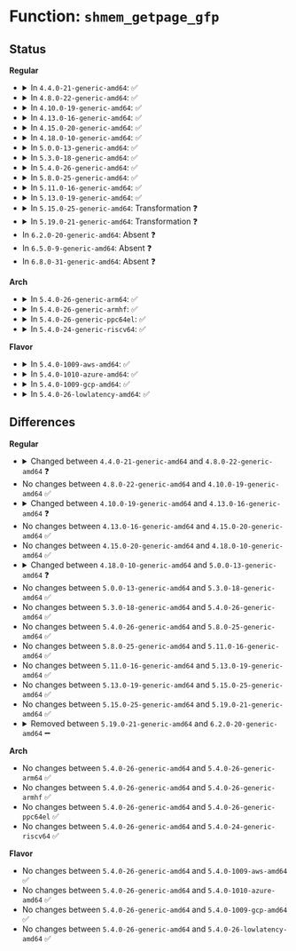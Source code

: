 # Function: <code>shmem_getpage_gfp</code>

## Status
<b>Regular</b>
<ul>
<li>
<details>
<summary>In <code>4.4.0-21-generic-amd64</code>: ✅</summary>

```c
int shmem_getpage_gfp(struct inode * inode, long unsigned int index, struct page * * pagep, enum sgp_type sgp, gfp_t gfp, int * fault_type)
```

```json
{
  "name": "shmem_getpage_gfp",
  "collision_type": "Unique Static",
  "inline_type": "No",
  "funcs": [
    {
      "addr": 18446744071580586032,
      "name": "shmem_getpage_gfp",
      "external": false,
      "loc": "mm/shmem.c:1064",
      "file": "mm/shmem.c",
      "inline": "seen, unknown",
      "caller_inline": [],
      "caller_func": [
        "mm/shmem.c:shmem_undo_range",
        "mm/shmem.c:shmem_undo_range",
        "mm/shmem.c:shmem_write_begin",
        "mm/shmem.c:shmem_follow_link",
        "mm/shmem.c:shmem_fallocate",
        "mm/shmem.c:shmem_file_splice_read",
        "mm/shmem.c:shmem_file_splice_read",
        "mm/shmem.c:shmem_fault",
        "mm/shmem.c:shmem_file_read_iter",
        "mm/shmem.c:shmem_symlink"
      ]
    }
  ],
  "symbols": [
    {
      "addr": 18446744071580586032,
      "name": "shmem_getpage_gfp",
      "section": ".text",
      "bind": "STB_LOCAL",
      "size": 2088
    }
  ]
}
```
</details>
</li>
<li>
<details>
<summary>In <code>4.8.0-22-generic-amd64</code>: ✅</summary>

```c
int shmem_getpage_gfp(struct inode * inode, long unsigned int index, struct page * * pagep, enum sgp_type sgp, gfp_t gfp, struct mm_struct * fault_mm, int * fault_type)
```

```json
{
  "name": "shmem_getpage_gfp",
  "collision_type": "Unique Static",
  "inline_type": "No",
  "funcs": [
    {
      "addr": 18446744071580682000,
      "name": "shmem_getpage_gfp",
      "external": false,
      "loc": "mm/shmem.c:1544",
      "file": "mm/shmem.c",
      "inline": "seen, unknown",
      "caller_inline": [],
      "caller_func": [
        "mm/shmem.c:shmem_get_link",
        "mm/shmem.c:shmem_symlink",
        "mm/shmem.c:shmem_fallocate",
        "mm/shmem.c:shmem_file_splice_read",
        "mm/shmem.c:shmem_file_splice_read",
        "mm/shmem.c:shmem_file_read_iter",
        "mm/shmem.c:shmem_write_begin",
        "mm/shmem.c:shmem_fault",
        "mm/shmem.c:shmem_undo_range",
        "mm/shmem.c:shmem_undo_range"
      ]
    }
  ],
  "symbols": [
    {
      "addr": 18446744071580682000,
      "name": "shmem_getpage_gfp",
      "section": ".text",
      "bind": "STB_LOCAL",
      "size": 3037
    }
  ]
}
```
</details>
</li>
<li>
<details>
<summary>In <code>4.10.0-19-generic-amd64</code>: ✅</summary>

```c
int shmem_getpage_gfp(struct inode * inode, long unsigned int index, struct page * * pagep, enum sgp_type sgp, gfp_t gfp, struct mm_struct * fault_mm, int * fault_type)
```

```json
{
  "name": "shmem_getpage_gfp",
  "collision_type": "Unique Static",
  "inline_type": "No",
  "funcs": [
    {
      "addr": 18446744071580749040,
      "name": "shmem_getpage_gfp",
      "external": false,
      "loc": "mm/shmem.c:1571",
      "file": "mm/shmem.c",
      "inline": "seen, unknown",
      "caller_inline": [],
      "caller_func": [
        "mm/shmem.c:shmem_get_link",
        "mm/shmem.c:shmem_symlink",
        "mm/shmem.c:shmem_fallocate",
        "mm/shmem.c:shmem_file_read_iter",
        "mm/shmem.c:shmem_write_begin",
        "mm/shmem.c:shmem_fault",
        "mm/shmem.c:shmem_undo_range",
        "mm/shmem.c:shmem_undo_range"
      ]
    }
  ],
  "symbols": [
    {
      "addr": 18446744071580749040,
      "name": "shmem_getpage_gfp",
      "section": ".text",
      "bind": "STB_LOCAL",
      "size": 3083
    }
  ]
}
```
</details>
</li>
<li>
<details>
<summary>In <code>4.13.0-16-generic-amd64</code>: ✅</summary>

```c
int shmem_getpage_gfp(struct inode * inode, long unsigned int index, struct page * * pagep, enum sgp_type sgp, gfp_t gfp, struct vm_area_struct * vma, struct vm_fault * vmf, int * fault_type)
```

```json
{
  "name": "shmem_getpage_gfp",
  "collision_type": "Unique Static",
  "inline_type": "No",
  "funcs": [
    {
      "addr": 18446744071580784528,
      "name": "shmem_getpage_gfp",
      "external": false,
      "loc": "mm/shmem.c:1596",
      "file": "mm/shmem.c",
      "inline": "seen, unknown",
      "caller_inline": [],
      "caller_func": [
        "mm/shmem.c:shmem_get_link",
        "mm/shmem.c:shmem_symlink",
        "mm/shmem.c:shmem_fallocate",
        "mm/shmem.c:shmem_file_read_iter",
        "mm/shmem.c:shmem_write_begin",
        "mm/shmem.c:shmem_fault",
        "mm/shmem.c:shmem_undo_range",
        "mm/shmem.c:shmem_undo_range"
      ]
    }
  ],
  "symbols": [
    {
      "addr": 18446744071580784528,
      "name": "shmem_getpage_gfp",
      "section": ".text",
      "bind": "STB_LOCAL",
      "size": 2876
    }
  ]
}
```
</details>
</li>
<li>
<details>
<summary>In <code>4.15.0-20-generic-amd64</code>: ✅</summary>

```c
int shmem_getpage_gfp(struct inode * inode, long unsigned int index, struct page * * pagep, enum sgp_type sgp, gfp_t gfp, struct vm_area_struct * vma, struct vm_fault * vmf, int * fault_type)
```

```json
{
  "name": "shmem_getpage_gfp",
  "collision_type": "Unique Static",
  "inline_type": "No",
  "funcs": [
    {
      "addr": 18446744071580873824,
      "name": "shmem_getpage_gfp",
      "external": false,
      "loc": "mm/shmem.c:1611",
      "file": "mm/shmem.c",
      "inline": "seen, unknown",
      "caller_inline": [],
      "caller_func": [
        "mm/shmem.c:shmem_get_link",
        "mm/shmem.c:shmem_symlink",
        "mm/shmem.c:shmem_fallocate",
        "mm/shmem.c:shmem_file_read_iter",
        "mm/shmem.c:shmem_write_begin",
        "mm/shmem.c:shmem_fault",
        "mm/shmem.c:shmem_undo_range",
        "mm/shmem.c:shmem_undo_range"
      ]
    }
  ],
  "symbols": [
    {
      "addr": 18446744071580873824,
      "name": "shmem_getpage_gfp",
      "section": ".text",
      "bind": "STB_LOCAL",
      "size": 3017
    }
  ]
}
```
</details>
</li>
<li>
<details>
<summary>In <code>4.18.0-10-generic-amd64</code>: ✅</summary>

```c
int shmem_getpage_gfp(struct inode * inode, long unsigned int index, struct page * * pagep, enum sgp_type sgp, gfp_t gfp, struct vm_area_struct * vma, struct vm_fault * vmf, int * fault_type)
```

```json
{
  "name": "shmem_getpage_gfp",
  "collision_type": "Unique Static",
  "inline_type": "No",
  "funcs": [
    {
      "addr": 18446744071581010624,
      "name": "shmem_getpage_gfp",
      "external": false,
      "loc": "mm/shmem.c:1630",
      "file": "mm/shmem.c",
      "inline": "seen, unknown",
      "caller_inline": [],
      "caller_func": [
        "mm/shmem.c:shmem_get_link",
        "mm/shmem.c:shmem_symlink",
        "mm/shmem.c:shmem_fallocate",
        "mm/shmem.c:shmem_file_read_iter",
        "mm/shmem.c:shmem_write_begin",
        "mm/shmem.c:shmem_fault",
        "mm/shmem.c:shmem_undo_range",
        "mm/shmem.c:shmem_undo_range"
      ]
    }
  ],
  "symbols": [
    {
      "addr": 18446744071581010624,
      "name": "shmem_getpage_gfp",
      "section": ".text",
      "bind": "STB_LOCAL",
      "size": 3313
    }
  ]
}
```
</details>
</li>
<li>
<details>
<summary>In <code>5.0.0-13-generic-amd64</code>: ✅</summary>

```c
int shmem_getpage_gfp(struct inode * inode, long unsigned int index, struct page * * pagep, enum sgp_type sgp, gfp_t gfp, struct vm_area_struct * vma, struct vm_fault * vmf, vm_fault_t * fault_type)
```

```json
{
  "name": "shmem_getpage_gfp",
  "collision_type": "Unique Static",
  "inline_type": "No",
  "funcs": [
    {
      "addr": 18446744071581084400,
      "name": "shmem_getpage_gfp",
      "external": false,
      "loc": "mm/shmem.c:1596",
      "file": "mm/shmem.c",
      "inline": "seen, unknown",
      "caller_inline": [],
      "caller_func": [
        "mm/shmem.c:shmem_get_link",
        "mm/shmem.c:shmem_symlink",
        "mm/shmem.c:shmem_fallocate",
        "mm/shmem.c:shmem_file_read_iter",
        "mm/shmem.c:shmem_write_begin",
        "mm/shmem.c:shmem_fault",
        "mm/shmem.c:shmem_undo_range",
        "mm/shmem.c:shmem_undo_range"
      ]
    }
  ],
  "symbols": [
    {
      "addr": 18446744071581084400,
      "name": "shmem_getpage_gfp",
      "section": ".text",
      "bind": "STB_LOCAL",
      "size": 3223
    }
  ]
}
```
</details>
</li>
<li>
<details>
<summary>In <code>5.3.0-18-generic-amd64</code>: ✅</summary>

```c
int shmem_getpage_gfp(struct inode * inode, long unsigned int index, struct page * * pagep, enum sgp_type sgp, gfp_t gfp, struct vm_area_struct * vma, struct vm_fault * vmf, vm_fault_t * fault_type)
```

```json
{
  "name": "shmem_getpage_gfp",
  "collision_type": "Unique Static",
  "inline_type": "No",
  "funcs": [
    {
      "addr": 18446744071581152992,
      "name": "shmem_getpage_gfp",
      "external": false,
      "loc": "mm/shmem.c:1733",
      "file": "mm/shmem.c",
      "inline": "seen, unknown",
      "caller_inline": [],
      "caller_func": [
        "mm/shmem.c:shmem_get_link",
        "mm/shmem.c:shmem_symlink",
        "mm/shmem.c:shmem_fallocate",
        "mm/shmem.c:shmem_file_read_iter",
        "mm/shmem.c:shmem_write_begin",
        "mm/shmem.c:shmem_fault",
        "mm/shmem.c:shmem_undo_range",
        "mm/shmem.c:shmem_undo_range"
      ]
    }
  ],
  "symbols": [
    {
      "addr": 18446744071581152992,
      "name": "shmem_getpage_gfp",
      "section": ".text",
      "bind": "STB_LOCAL",
      "size": 2359
    }
  ]
}
```
</details>
</li>
<li>
<details>
<summary>In <code>5.4.0-26-generic-amd64</code>: ✅</summary>

```c
int shmem_getpage_gfp(struct inode * inode, long unsigned int index, struct page * * pagep, enum sgp_type sgp, gfp_t gfp, struct vm_area_struct * vma, struct vm_fault * vmf, vm_fault_t * fault_type)
```

```json
{
  "name": "shmem_getpage_gfp",
  "collision_type": "Unique Static",
  "inline_type": "No",
  "funcs": [
    {
      "addr": 18446744071581210848,
      "name": "shmem_getpage_gfp",
      "external": false,
      "loc": "mm/shmem.c:1748",
      "file": "mm/shmem.c",
      "inline": "seen, unknown",
      "caller_inline": [],
      "caller_func": [
        "mm/shmem.c:shmem_get_link",
        "mm/shmem.c:shmem_symlink",
        "mm/shmem.c:shmem_fallocate",
        "mm/shmem.c:shmem_file_read_iter",
        "mm/shmem.c:shmem_write_begin",
        "mm/shmem.c:shmem_fault",
        "mm/shmem.c:shmem_undo_range",
        "mm/shmem.c:shmem_undo_range"
      ]
    }
  ],
  "symbols": [
    {
      "addr": 18446744071581210848,
      "name": "shmem_getpage_gfp",
      "section": ".text",
      "bind": "STB_LOCAL",
      "size": 2359
    }
  ]
}
```
</details>
</li>
<li>
<details>
<summary>In <code>5.8.0-25-generic-amd64</code>: ✅</summary>

```c
int shmem_getpage_gfp(struct inode * inode, long unsigned int index, struct page * * pagep, enum sgp_type sgp, gfp_t gfp, struct vm_area_struct * vma, struct vm_fault * vmf, vm_fault_t * fault_type)
```

```json
{
  "name": "shmem_getpage_gfp",
  "collision_type": "Unique Static",
  "inline_type": "No",
  "funcs": [
    {
      "addr": 18446744071581395472,
      "name": "shmem_getpage_gfp",
      "external": false,
      "loc": "mm/shmem.c:1732",
      "file": "mm/shmem.c",
      "inline": "seen, unknown",
      "caller_inline": [],
      "caller_func": [
        "mm/shmem.c:shmem_read_mapping_page_gfp",
        "mm/shmem.c:shmem_get_link",
        "mm/shmem.c:shmem_symlink",
        "mm/shmem.c:shmem_fallocate",
        "mm/shmem.c:shmem_file_read_iter",
        "mm/shmem.c:shmem_write_begin",
        "mm/shmem.c:shmem_fault",
        "mm/shmem.c:shmem_undo_range",
        "mm/shmem.c:shmem_undo_range"
      ]
    }
  ],
  "symbols": [
    {
      "addr": 18446744071581395472,
      "name": "shmem_getpage_gfp",
      "section": ".text",
      "bind": "STB_LOCAL",
      "size": 2254
    }
  ]
}
```
</details>
</li>
<li>
<details>
<summary>In <code>5.11.0-16-generic-amd64</code>: ✅</summary>

```c
int shmem_getpage_gfp(struct inode * inode, long unsigned int index, struct page * * pagep, enum sgp_type sgp, gfp_t gfp, struct vm_area_struct * vma, struct vm_fault * vmf, vm_fault_t * fault_type)
```

```json
{
  "name": "shmem_getpage_gfp",
  "collision_type": "Unique Static",
  "inline_type": "No",
  "funcs": [
    {
      "addr": 18446744071581440880,
      "name": "shmem_getpage_gfp",
      "external": false,
      "loc": "mm/shmem.c:1793",
      "file": "mm/shmem.c",
      "inline": "seen, unknown",
      "caller_inline": [],
      "caller_func": [
        "mm/shmem.c:shmem_read_mapping_page_gfp",
        "mm/shmem.c:shmem_get_link",
        "mm/shmem.c:shmem_symlink",
        "mm/shmem.c:shmem_fallocate",
        "mm/shmem.c:shmem_file_read_iter",
        "mm/shmem.c:shmem_write_begin",
        "mm/shmem.c:shmem_fault",
        "mm/shmem.c:shmem_undo_range",
        "mm/shmem.c:shmem_undo_range"
      ]
    }
  ],
  "symbols": [
    {
      "addr": 18446744071581440880,
      "name": "shmem_getpage_gfp",
      "section": ".text",
      "bind": "STB_LOCAL",
      "size": 2228
    }
  ]
}
```
</details>
</li>
<li>
<details>
<summary>In <code>5.13.0-19-generic-amd64</code>: ✅</summary>

```c
int shmem_getpage_gfp(struct inode * inode, long unsigned int index, struct page * * pagep, enum sgp_type sgp, gfp_t gfp, struct vm_area_struct * vma, struct vm_fault * vmf, vm_fault_t * fault_type)
```

```json
{
  "name": "shmem_getpage_gfp",
  "collision_type": "Unique Static",
  "inline_type": "No",
  "funcs": [
    {
      "addr": 18446744071581461680,
      "name": "shmem_getpage_gfp",
      "external": false,
      "loc": "mm/shmem.c:1791",
      "file": "mm/shmem.c",
      "inline": "seen, unknown",
      "caller_inline": [],
      "caller_func": [
        "mm/shmem.c:shmem_read_mapping_page_gfp",
        "mm/shmem.c:shmem_get_link",
        "mm/shmem.c:shmem_symlink",
        "mm/shmem.c:shmem_fallocate",
        "mm/shmem.c:shmem_file_read_iter",
        "mm/shmem.c:shmem_write_begin",
        "mm/shmem.c:shmem_fault",
        "mm/shmem.c:shmem_undo_range",
        "mm/shmem.c:shmem_undo_range"
      ]
    }
  ],
  "symbols": [
    {
      "addr": 18446744071581461680,
      "name": "shmem_getpage_gfp",
      "section": ".text",
      "bind": "STB_LOCAL",
      "size": 2231
    }
  ]
}
```
</details>
</li>
<li>
<details>
<summary>In <code>5.15.0-25-generic-amd64</code>: Transformation ❓</summary>

```c
int shmem_getpage_gfp(struct inode * inode, long unsigned int index, struct page * * pagep, enum sgp_type sgp, gfp_t gfp, struct vm_area_struct * vma, struct vm_fault * vmf, vm_fault_t * fault_type)
```

```json
{
  "name": "shmem_getpage_gfp",
  "collision_type": "Unique Static",
  "inline_type": "No",
  "funcs": [
    {
      "addr": 0,
      "name": "shmem_getpage_gfp",
      "external": false,
      "loc": "mm/shmem.c:1814",
      "file": "mm/shmem.c",
      "inline": "seen, unknown",
      "caller_inline": [],
      "caller_func": [
        "mm/shmem.c:shmem_read_mapping_page_gfp",
        "mm/shmem.c:shmem_get_link",
        "mm/shmem.c:shmem_symlink",
        "mm/shmem.c:shmem_fallocate",
        "mm/shmem.c:shmem_file_read_iter",
        "mm/shmem.c:shmem_write_begin",
        "mm/shmem.c:shmem_fault",
        "mm/shmem.c:shmem_undo_range",
        "mm/shmem.c:shmem_undo_range"
      ]
    }
  ],
  "symbols": [
    {
      "addr": 18446744071581716576,
      "name": "shmem_getpage_gfp",
      "section": ".text",
      "bind": "STB_LOCAL",
      "size": 2132
    },
    {
      "addr": 18446744071592192601,
      "name": "shmem_getpage_gfp.cold",
      "section": ".text",
      "bind": "STB_LOCAL",
      "size": 33
    }
  ]
}
```
</details>
</li>
<li>
<details>
<summary>In <code>5.19.0-21-generic-amd64</code>: Transformation ❓</summary>

```c
int shmem_getpage_gfp(struct inode * inode, long unsigned int index, struct page * * pagep, enum sgp_type sgp, gfp_t gfp, struct vm_area_struct * vma, struct vm_fault * vmf, vm_fault_t * fault_type)
```

```json
{
  "name": "shmem_getpage_gfp",
  "collision_type": "Unique Static",
  "inline_type": "No",
  "funcs": [
    {
      "addr": 0,
      "name": "shmem_getpage_gfp",
      "external": false,
      "loc": "mm/shmem.c:1823",
      "file": "mm/shmem.c",
      "inline": "seen, unknown",
      "caller_inline": [],
      "caller_func": [
        "mm/shmem.c:shmem_read_mapping_page_gfp",
        "mm/shmem.c:shmem_get_link",
        "mm/shmem.c:shmem_symlink",
        "mm/shmem.c:shmem_fallocate",
        "mm/shmem.c:shmem_file_read_iter",
        "mm/shmem.c:shmem_write_begin",
        "mm/shmem.c:shmem_fault"
      ]
    }
  ],
  "symbols": [
    {
      "addr": 18446744071582092560,
      "name": "shmem_getpage_gfp",
      "section": ".text",
      "bind": "STB_LOCAL",
      "size": 2345
    },
    {
      "addr": 18446744071593968452,
      "name": "shmem_getpage_gfp.cold",
      "section": ".text",
      "bind": "STB_LOCAL",
      "size": 32
    }
  ]
}
```
</details>
</li>
<li>
In <code>6.2.0-20-generic-amd64</code>: Absent ❓
</li>
<li>
In <code>6.5.0-9-generic-amd64</code>: Absent ❓
</li>
<li>
In <code>6.8.0-31-generic-amd64</code>: Absent ❓
</li>
</ul>
<b>Arch</b>
<ul>
<li>
<details>
<summary>In <code>5.4.0-26-generic-arm64</code>: ✅</summary>

```c
int shmem_getpage_gfp(struct inode * inode, long unsigned int index, struct page * * pagep, enum sgp_type sgp, gfp_t gfp, struct vm_area_struct * vma, struct vm_fault * vmf, vm_fault_t * fault_type)
```

```json
{
  "name": "shmem_getpage_gfp",
  "collision_type": "Unique Static",
  "inline_type": "No",
  "funcs": [
    {
      "addr": 18446603336492596664,
      "name": "shmem_getpage_gfp",
      "external": false,
      "loc": "mm/shmem.c:1748",
      "file": "mm/shmem.c",
      "inline": "seen, unknown",
      "caller_inline": [],
      "caller_func": [
        "mm/shmem.c:shmem_get_link",
        "mm/shmem.c:shmem_symlink",
        "mm/shmem.c:shmem_fallocate",
        "mm/shmem.c:shmem_file_read_iter",
        "mm/shmem.c:shmem_write_begin",
        "mm/shmem.c:shmem_fault",
        "mm/shmem.c:shmem_fault",
        "mm/shmem.c:shmem_undo_range",
        "mm/shmem.c:shmem_undo_range"
      ]
    }
  ],
  "symbols": [
    {
      "addr": 18446603336492596664,
      "name": "shmem_getpage_gfp",
      "section": ".text",
      "bind": "STB_LOCAL",
      "size": 2380
    }
  ]
}
```
</details>
</li>
<li>
<details>
<summary>In <code>5.4.0-26-generic-armhf</code>: ✅</summary>

```c
int shmem_getpage_gfp(struct inode * inode, long unsigned int index, struct page * * pagep, enum sgp_type sgp, gfp_t gfp, struct vm_area_struct * vma, struct vm_fault * vmf, vm_fault_t * fault_type)
```

```json
{
  "name": "shmem_getpage_gfp",
  "collision_type": "Unique Static",
  "inline_type": "No",
  "funcs": [
    {
      "addr": 3226451772,
      "name": "shmem_getpage_gfp",
      "external": false,
      "loc": "mm/shmem.c:1748",
      "file": "mm/shmem.c",
      "inline": "seen, unknown",
      "caller_inline": [],
      "caller_func": [
        "mm/shmem.c:shmem_get_link",
        "mm/shmem.c:shmem_symlink",
        "mm/shmem.c:shmem_fallocate",
        "mm/shmem.c:shmem_file_read_iter",
        "mm/shmem.c:shmem_write_begin",
        "mm/shmem.c:shmem_fault",
        "mm/shmem.c:shmem_undo_range",
        "mm/shmem.c:shmem_undo_range"
      ]
    }
  ],
  "symbols": [
    {
      "addr": 3226451772,
      "name": "shmem_getpage_gfp",
      "section": ".text",
      "bind": "STB_LOCAL",
      "size": 2220
    }
  ]
}
```
</details>
</li>
<li>
<details>
<summary>In <code>5.4.0-26-generic-ppc64el</code>: ✅</summary>

```c
int shmem_getpage_gfp(struct inode * inode, long unsigned int index, struct page * * pagep, enum sgp_type sgp, gfp_t gfp, struct vm_area_struct * vma, struct vm_fault * vmf, vm_fault_t * fault_type)
```

```json
{
  "name": "shmem_getpage_gfp",
  "collision_type": "Unique Static",
  "inline_type": "No",
  "funcs": [
    {
      "addr": 13835058055285911488,
      "name": "shmem_getpage_gfp",
      "external": false,
      "loc": "mm/shmem.c:1748",
      "file": "mm/shmem.c",
      "inline": "seen, unknown",
      "caller_inline": [],
      "caller_func": [
        "mm/shmem.c:shmem_read_mapping_page_gfp",
        "mm/shmem.c:shmem_get_link",
        "mm/shmem.c:shmem_symlink",
        "mm/shmem.c:shmem_fallocate",
        "mm/shmem.c:shmem_file_read_iter",
        "mm/shmem.c:shmem_write_begin",
        "mm/shmem.c:shmem_fault",
        "mm/shmem.c:shmem_fault",
        "mm/shmem.c:shmem_undo_range",
        "mm/shmem.c:shmem_undo_range"
      ]
    }
  ],
  "symbols": [
    {
      "addr": 13835058055285911488,
      "name": "shmem_getpage_gfp",
      "section": ".text",
      "bind": "STB_LOCAL",
      "size": 3264
    }
  ]
}
```
</details>
</li>
<li>
<details>
<summary>In <code>5.4.0-24-generic-riscv64</code>: ✅</summary>

```c
int shmem_getpage_gfp(struct inode * inode, long unsigned int index, struct page * * pagep, enum sgp_type sgp, gfp_t gfp, struct vm_area_struct * vma, struct vm_fault * vmf, vm_fault_t * fault_type)
```

```json
{
  "name": "shmem_getpage_gfp",
  "collision_type": "Unique Static",
  "inline_type": "No",
  "funcs": [
    {
      "addr": 18446743936272628976,
      "name": "shmem_getpage_gfp",
      "external": false,
      "loc": "mm/shmem.c:1748",
      "file": "mm/shmem.c",
      "inline": "seen, unknown",
      "caller_inline": [],
      "caller_func": [
        "mm/shmem.c:shmem_get_link",
        "mm/shmem.c:shmem_symlink",
        "mm/shmem.c:shmem_fallocate",
        "mm/shmem.c:shmem_file_read_iter",
        "mm/shmem.c:shmem_write_begin",
        "mm/shmem.c:shmem_fault",
        "mm/shmem.c:shmem_undo_range",
        "mm/shmem.c:shmem_undo_range"
      ]
    }
  ],
  "symbols": [
    {
      "addr": 18446743936272628976,
      "name": "shmem_getpage_gfp",
      "section": ".text",
      "bind": "STB_LOCAL",
      "size": 1826
    }
  ]
}
```
</details>
</li>
</ul>
<b>Flavor</b>
<ul>
<li>
<details>
<summary>In <code>5.4.0-1009-aws-amd64</code>: ✅</summary>

```c
int shmem_getpage_gfp(struct inode * inode, long unsigned int index, struct page * * pagep, enum sgp_type sgp, gfp_t gfp, struct vm_area_struct * vma, struct vm_fault * vmf, vm_fault_t * fault_type)
```

```json
{
  "name": "shmem_getpage_gfp",
  "collision_type": "Unique Static",
  "inline_type": "No",
  "funcs": [
    {
      "addr": 18446744071581179696,
      "name": "shmem_getpage_gfp",
      "external": false,
      "loc": "mm/shmem.c:1748",
      "file": "mm/shmem.c",
      "inline": "seen, unknown",
      "caller_inline": [],
      "caller_func": [
        "mm/shmem.c:shmem_get_link",
        "mm/shmem.c:shmem_symlink",
        "mm/shmem.c:shmem_fallocate",
        "mm/shmem.c:shmem_file_read_iter",
        "mm/shmem.c:shmem_write_begin",
        "mm/shmem.c:shmem_fault",
        "mm/shmem.c:shmem_undo_range",
        "mm/shmem.c:shmem_undo_range"
      ]
    }
  ],
  "symbols": [
    {
      "addr": 18446744071581179696,
      "name": "shmem_getpage_gfp",
      "section": ".text",
      "bind": "STB_LOCAL",
      "size": 2359
    }
  ]
}
```
</details>
</li>
<li>
<details>
<summary>In <code>5.4.0-1010-azure-amd64</code>: ✅</summary>

```c
int shmem_getpage_gfp(struct inode * inode, long unsigned int index, struct page * * pagep, enum sgp_type sgp, gfp_t gfp, struct vm_area_struct * vma, struct vm_fault * vmf, vm_fault_t * fault_type)
```

```json
{
  "name": "shmem_getpage_gfp",
  "collision_type": "Unique Static",
  "inline_type": "No",
  "funcs": [
    {
      "addr": 18446744071581126464,
      "name": "shmem_getpage_gfp",
      "external": false,
      "loc": "mm/shmem.c:1748",
      "file": "mm/shmem.c",
      "inline": "seen, unknown",
      "caller_inline": [],
      "caller_func": [
        "mm/shmem.c:shmem_get_link",
        "mm/shmem.c:shmem_symlink",
        "mm/shmem.c:shmem_fallocate",
        "mm/shmem.c:shmem_file_read_iter",
        "mm/shmem.c:shmem_write_begin",
        "mm/shmem.c:shmem_fault",
        "mm/shmem.c:shmem_undo_range",
        "mm/shmem.c:shmem_undo_range"
      ]
    }
  ],
  "symbols": [
    {
      "addr": 18446744071581126464,
      "name": "shmem_getpage_gfp",
      "section": ".text",
      "bind": "STB_LOCAL",
      "size": 2341
    }
  ]
}
```
</details>
</li>
<li>
<details>
<summary>In <code>5.4.0-1009-gcp-amd64</code>: ✅</summary>

```c
int shmem_getpage_gfp(struct inode * inode, long unsigned int index, struct page * * pagep, enum sgp_type sgp, gfp_t gfp, struct vm_area_struct * vma, struct vm_fault * vmf, vm_fault_t * fault_type)
```

```json
{
  "name": "shmem_getpage_gfp",
  "collision_type": "Unique Static",
  "inline_type": "No",
  "funcs": [
    {
      "addr": 18446744071581170896,
      "name": "shmem_getpage_gfp",
      "external": false,
      "loc": "mm/shmem.c:1748",
      "file": "mm/shmem.c",
      "inline": "seen, unknown",
      "caller_inline": [],
      "caller_func": [
        "mm/shmem.c:shmem_get_link",
        "mm/shmem.c:shmem_symlink",
        "mm/shmem.c:shmem_fallocate",
        "mm/shmem.c:shmem_file_read_iter",
        "mm/shmem.c:shmem_write_begin",
        "mm/shmem.c:shmem_fault",
        "mm/shmem.c:shmem_undo_range",
        "mm/shmem.c:shmem_undo_range"
      ]
    }
  ],
  "symbols": [
    {
      "addr": 18446744071581170896,
      "name": "shmem_getpage_gfp",
      "section": ".text",
      "bind": "STB_LOCAL",
      "size": 2359
    }
  ]
}
```
</details>
</li>
<li>
<details>
<summary>In <code>5.4.0-26-lowlatency-amd64</code>: ✅</summary>

```c
int shmem_getpage_gfp(struct inode * inode, long unsigned int index, struct page * * pagep, enum sgp_type sgp, gfp_t gfp, struct vm_area_struct * vma, struct vm_fault * vmf, vm_fault_t * fault_type)
```

```json
{
  "name": "shmem_getpage_gfp",
  "collision_type": "Unique Static",
  "inline_type": "No",
  "funcs": [
    {
      "addr": 18446744071581233936,
      "name": "shmem_getpage_gfp",
      "external": false,
      "loc": "mm/shmem.c:1748",
      "file": "mm/shmem.c",
      "inline": "seen, unknown",
      "caller_inline": [],
      "caller_func": [
        "mm/shmem.c:shmem_get_link",
        "mm/shmem.c:shmem_symlink",
        "mm/shmem.c:shmem_fallocate",
        "mm/shmem.c:shmem_file_read_iter",
        "mm/shmem.c:shmem_write_begin",
        "mm/shmem.c:shmem_fault",
        "mm/shmem.c:shmem_undo_range",
        "mm/shmem.c:shmem_undo_range"
      ]
    }
  ],
  "symbols": [
    {
      "addr": 18446744071581233936,
      "name": "shmem_getpage_gfp",
      "section": ".text",
      "bind": "STB_LOCAL",
      "size": 2360
    }
  ]
}
```
</details>
</li>
</ul>

## Differences
<b>Regular</b>
<ul>
<li>
<details>
<summary>Changed between <code>4.4.0-21-generic-amd64</code> and <code>4.8.0-22-generic-amd64</code> ❓</summary>
<ul>
<li>
<b>Param added. </b>
<code>struct mm_struct * fault_mm</code>
</li>
<li>
<b>Param reordered. </b>
<code>inode, index, pagep, sgp, gfp, fault_type</code> ➡️ <code>inode, index, pagep, sgp, gfp, fault_mm, fault_type</code>
</li>
</ul>
</details>
</li>
<li>
No changes between <code>4.8.0-22-generic-amd64</code> and <code>4.10.0-19-generic-amd64</code> ✅
</li>
<li>
<details>
<summary>Changed between <code>4.10.0-19-generic-amd64</code> and <code>4.13.0-16-generic-amd64</code> ❓</summary>
<ul>
<li>
<b>Param added. </b>
<code>struct vm_area_struct * vma</code>
</li>
<li>
<b>Param added. </b>
<code>struct vm_fault * vmf</code>
</li>
<li>
<b>Param removed. </b>
<code>struct mm_struct * fault_mm</code>
</li>
<li>
<b>Param reordered. </b>
<code>inode, index, pagep, sgp, gfp, fault_mm, fault_type</code> ➡️ <code>inode, index, pagep, sgp, gfp, vma, vmf, fault_type</code>
</li>
</ul>
</details>
</li>
<li>
No changes between <code>4.13.0-16-generic-amd64</code> and <code>4.15.0-20-generic-amd64</code> ✅
</li>
<li>
No changes between <code>4.15.0-20-generic-amd64</code> and <code>4.18.0-10-generic-amd64</code> ✅
</li>
<li>
<details>
<summary>Changed between <code>4.18.0-10-generic-amd64</code> and <code>5.0.0-13-generic-amd64</code> ❓</summary>
<ul>
<li>
<b>Param type changed. </b>
<code>int * fault_type</code> ➡️ <code>vm_fault_t * fault_type</code>
</li>
</ul>
</details>
</li>
<li>
No changes between <code>5.0.0-13-generic-amd64</code> and <code>5.3.0-18-generic-amd64</code> ✅
</li>
<li>
No changes between <code>5.3.0-18-generic-amd64</code> and <code>5.4.0-26-generic-amd64</code> ✅
</li>
<li>
No changes between <code>5.4.0-26-generic-amd64</code> and <code>5.8.0-25-generic-amd64</code> ✅
</li>
<li>
No changes between <code>5.8.0-25-generic-amd64</code> and <code>5.11.0-16-generic-amd64</code> ✅
</li>
<li>
No changes between <code>5.11.0-16-generic-amd64</code> and <code>5.13.0-19-generic-amd64</code> ✅
</li>
<li>
No changes between <code>5.13.0-19-generic-amd64</code> and <code>5.15.0-25-generic-amd64</code> ✅
</li>
<li>
No changes between <code>5.15.0-25-generic-amd64</code> and <code>5.19.0-21-generic-amd64</code> ✅
</li>
<li>
<details>
<summary>Removed between <code>5.19.0-21-generic-amd64</code> and <code>6.2.0-20-generic-amd64</code> ➖</summary>

```c
int shmem_getpage_gfp(struct inode * inode, long unsigned int index, struct page * * pagep, enum sgp_type sgp, gfp_t gfp, struct vm_area_struct * vma, struct vm_fault * vmf, vm_fault_t * fault_type)
```
</details>
</li>
</ul>
<b>Arch</b>
<ul>
<li>
No changes between <code>5.4.0-26-generic-amd64</code> and <code>5.4.0-26-generic-arm64</code> ✅
</li>
<li>
No changes between <code>5.4.0-26-generic-amd64</code> and <code>5.4.0-26-generic-armhf</code> ✅
</li>
<li>
No changes between <code>5.4.0-26-generic-amd64</code> and <code>5.4.0-26-generic-ppc64el</code> ✅
</li>
<li>
No changes between <code>5.4.0-26-generic-amd64</code> and <code>5.4.0-24-generic-riscv64</code> ✅
</li>
</ul>
<b>Flavor</b>
<ul>
<li>
No changes between <code>5.4.0-26-generic-amd64</code> and <code>5.4.0-1009-aws-amd64</code> ✅
</li>
<li>
No changes between <code>5.4.0-26-generic-amd64</code> and <code>5.4.0-1010-azure-amd64</code> ✅
</li>
<li>
No changes between <code>5.4.0-26-generic-amd64</code> and <code>5.4.0-1009-gcp-amd64</code> ✅
</li>
<li>
No changes between <code>5.4.0-26-generic-amd64</code> and <code>5.4.0-26-lowlatency-amd64</code> ✅
</li>
</ul>
